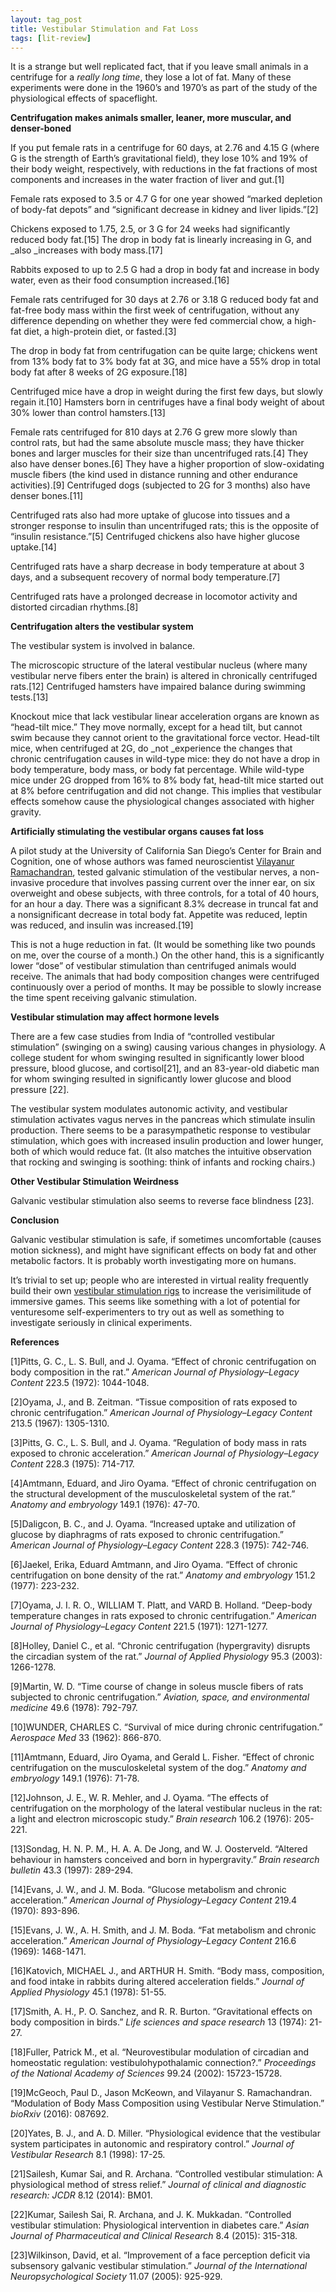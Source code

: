 ```yaml
---
layout: tag_post
title: Vestibular Stimulation and Fat Loss
tags: [lit-review]
---
```


It is a strange but well replicated fact, that if you leave small animals in a centrifuge for a _really long time_, they lose a lot of fat.  Many of these experiments were done in the 1960’s and 1970’s as part of the study of the physiological effects of spaceflight.

**Centrifugation makes animals smaller, leaner, more muscular, and denser-boned**

If you put female rats in a centrifuge for 60 days, at 2.76 and 4.15 G (where G is the strength of Earth’s gravitational field), they lose 10% and 19% of their body weight, respectively, with reductions in the fat fractions of most components and increases in the water fraction of liver and gut.[1]

Female rats exposed to 3.5 or 4.7 G for one year showed “marked depletion of body-fat depots” and “significant decrease in kidney and liver lipids.”[2]

Chickens exposed to 1.75, 2.5, or 3 G for 24 weeks had significantly reduced body fat.[15]  The drop in body fat is linearly increasing in G, and _also _increases with body mass.[17]

Rabbits exposed to up to 2.5 G had a drop in body fat and increase in body water, even as their food consumption increased.[16]

Female rats centrifuged for 30 days at 2.76 or 3.18 G reduced body fat and fat-free body mass within the first week of centrifugation, without any difference depending on whether they were fed commercial chow, a high-fat diet, a high-protein diet, or fasted.[3]

The drop in body fat from centrifugation can be quite large; chickens went from 13% body fat to 3% body fat at 3G, and mice have a 55% drop in total body fat after 8 weeks of 2G exposure.[18]

Centrifuged mice have a drop in weight during the first few days, but slowly regain it.[10]  Hamsters born in centrifuges have a final body weight of about 30% lower than control hamsters.[13]

Female rats centrifuged for 810 days at 2.76 G grew more slowly than control rats, but had the same absolute muscle mass; they have thicker bones and larger muscles for their size than uncentrifuged rats.[4]  They also have denser bones.[6]  They have a higher proportion of slow-oxidating muscle fibers (the kind used in distance running and other endurance activities).[9]  Centrifuged dogs (subjected to 2G for 3 months) also have denser bones.[11]

Centrifuged rats also had more uptake of glucose into tissues and a stronger response to insulin than uncentrifuged rats; this is the opposite of “insulin resistance.”[5]  Centrifuged chickens also have higher glucose uptake.[14]

Centrifuged rats have a sharp decrease in body temperature at about 3 days, and a subsequent recovery of normal body temperature.[7]

Centrifuged rats have a prolonged decrease in locomotor activity and distorted circadian rhythms.[8]

**Centrifugation alters the vestibular system**

The vestibular system is involved in balance.

The microscopic structure of the lateral vestibular nucleus (where many vestibular nerve fibers enter the brain) is altered in chronically centrifuged rats.[12]  Centrifuged hamsters have impaired balance during swimming tests.[13]

Knockout mice that lack vestibular linear acceleration organs are known as “head-tilt mice.” They move normally, except for a head tilt, but cannot swim because they cannot orient to the gravitational force vector.  Head-tilt mice, when centrifuged at 2G, do _not _experience the changes that chronic centrifugation causes in wild-type mice: they do not have a drop in body temperature, body mass, or body fat percentage. While wild-type mice under 2G dropped from 16% to 8% body fat, head-tilt mice started out at 8% before centrifugation and did not change.  This implies that vestibular effects somehow cause the physiological changes associated with higher gravity.

**Artificially stimulating the vestibular organs causes fat loss**

A pilot study at the University of California San Diego’s Center for Brain and Cognition, one of whose authors was famed neuroscientist [Vilayanur Ramachandran](https://en.wikipedia.org/wiki/Vilayanur_S._Ramachandran), tested galvanic stimulation of the vestibular nerves, a non-invasive procedure that involves passing current over the inner ear, on six overweight and obese subjects, with three controls, for a total of 40 hours, for an hour a day.  There was a significant 8.3% decrease in truncal fat and a nonsignificant decrease in total body fat.  Appetite was reduced, leptin was reduced, and insulin was increased.[19]

This is not a huge reduction in fat.  (It would be something like two pounds on me, over the course of a month.) On the other hand, this is a significantly lower “dose” of vestibular stimulation than centrifuged animals would receive. The animals that had body composition changes were centrifuged continuously over a period of months.  It may be possible to slowly increase the time spent receiving galvanic stimulation.

**Vestibular stimulation may affect hormone levels**

There are a few case studies from India of “controlled vestibular stimulation” (swinging on a swing) causing various changes in physiology. A college student for whom swinging resulted in significantly lower blood pressure, blood glucose, and cortisol[21], and an 83-year-old diabetic man for whom swinging resulted in significantly lower glucose and blood pressure [22].

The vestibular system modulates autonomic activity, and vestibular stimulation activates vagus nerves in the pancreas which stimulate insulin production. There seems to be a parasympathetic response to vestibular stimulation, which goes with increased insulin production and lower hunger, both of which would reduce fat.  (It also matches the intuitive observation that rocking and swinging is soothing: think of infants and rocking chairs.)

**Other Vestibular Stimulation Weirdness**

Galvanic vestibular stimulation also seems to reverse face blindness [23].

**Conclusion**

Galvanic vestibular stimulation is safe, if sometimes uncomfortable (causes motion sickness), and might have significant effects on body fat and other metabolic factors. It is probably worth investigating more on humans.

It’s trivial to set up; people who are interested in virtual reality frequently build their own [vestibular stimulation rigs](https://www.wired.com/2015/09/hacking-inner-ear-vrand-science/) to increase the verisimilitude of immersive games.  This seems like something with a lot of potential for venturesome self-experimenters to try out as well as something to investigate seriously in clinical experiments.

**References**

[1]Pitts, G. C., L. S. Bull, and J. Oyama. “Effect of chronic centrifugation on body composition in the rat.” _American Journal of Physiology–Legacy Content_ 223.5 (1972): 1044-1048.

[2]Oyama, J., and B. Zeitman. “Tissue composition of rats exposed to chronic centrifugation.” _American Journal of Physiology–Legacy Content_ 213.5 (1967): 1305-1310.

[3]Pitts, G. C., L. S. Bull, and J. Oyama. “Regulation of body mass in rats exposed to chronic acceleration.” _American Journal of Physiology–Legacy Content_ 228.3 (1975): 714-717.

[4]Amtmann, Eduard, and Jiro Oyama. “Effect of chronic centrifugation on the structural development of the musculoskeletal system of the rat.” _Anatomy and embryology_ 149.1 (1976): 47-70.

[5]Daligcon, B. C., and J. Oyama. “Increased uptake and utilization of glucose by diaphragms of rats exposed to chronic centrifugation.” _American Journal of Physiology–Legacy Content_ 228.3 (1975): 742-746.

[6]Jaekel, Erika, Eduard Amtmann, and Jiro Oyama. “Effect of chronic centrifugation on bone density of the rat.” _Anatomy and embryology_ 151.2 (1977): 223-232.

[7]Oyama, J. I. R. O., WILLIAM T. Platt, and VARD B. Holland. “Deep-body temperature changes in rats exposed to chronic centrifugation.” _American Journal of Physiology–Legacy Content_ 221.5 (1971): 1271-1277.

[8]Holley, Daniel C., et al. “Chronic centrifugation (hypergravity) disrupts the circadian system of the rat.” _Journal of Applied Physiology_ 95.3 (2003): 1266-1278.

[9]Martin, W. D. “Time course of change in soleus muscle fibers of rats subjected to chronic centrifugation.” _Aviation, space, and environmental medicine_ 49.6 (1978): 792-797.

[10]WUNDER, CHARLES C. “Survival of mice during chronic centrifugation.” _Aerospace Med_ 33 (1962): 866-870.

[11]Amtmann, Eduard, Jiro Oyama, and Gerald L. Fisher. “Effect of chronic centrifugation on the musculoskeletal system of the dog.” _Anatomy and embryology_ 149.1 (1976): 71-78.

[12]Johnson, J. E., W. R. Mehler, and J. Oyama. “The effects of centrifugation on the morphology of the lateral vestibular nucleus in the rat: a light and electron microscopic study.” _Brain research_ 106.2 (1976): 205-221.

[13]Sondag, H. N. P. M., H. A. A. De Jong, and W. J. Oosterveld. “Altered behaviour in hamsters conceived and born in hypergravity.” _Brain research bulletin_ 43.3 (1997): 289-294.

[14]Evans, J. W., and J. M. Boda. “Glucose metabolism and chronic acceleration.” _American Journal of Physiology–Legacy Content_ 219.4 (1970): 893-896.

[15]Evans, J. W., A. H. Smith, and J. M. Boda. “Fat metabolism and chronic acceleration.” _American Journal of Physiology–Legacy Content_ 216.6 (1969): 1468-1471.

[16]Katovich, MICHAEL J., and ARTHUR H. Smith. “Body mass, composition, and food intake in rabbits during altered acceleration fields.” _Journal of Applied Physiology_ 45.1 (1978): 51-55.

[17]Smith, A. H., P. O. Sanchez, and R. R. Burton. “Gravitational effects on body composition in birds.” _Life sciences and space research_ 13 (1974): 21-27.

[18]Fuller, Patrick M., et al. “Neurovestibular modulation of circadian and homeostatic regulation: vestibulohypothalamic connection?.” _Proceedings of the National Academy of Sciences_ 99.24 (2002): 15723-15728.

[19]McGeoch, Paul D., Jason McKeown, and Vilayanur S. Ramachandran. “Modulation of Body Mass Composition using Vestibular Nerve Stimulation.” _bioRxiv_ (2016): 087692.

[20]Yates, B. J., and A. D. Miller. “Physiological evidence that the vestibular system participates in autonomic and respiratory control.” _Journal of Vestibular Research_ 8.1 (1998): 17-25.

[21]Sailesh, Kumar Sai, and R. Archana. “Controlled vestibular stimulation: A physiological method of stress relief.” _Journal of clinical and diagnostic research: JCDR_ 8.12 (2014): BM01.

[22]Kumar, Sailesh Sai, R. Archana, and J. K. Mukkadan. “Controlled vestibular stimulation: Physiological intervention in diabetes care.” _Asian Journal of Pharmaceutical and Clinical Research_ 8.4 (2015): 315-318.

[23]Wilkinson, David, et al. “Improvement of a face perception deficit via subsensory galvanic vestibular stimulation.” _Journal of the International Neuropsychological Society_ 11.07 (2005): 925-929.
